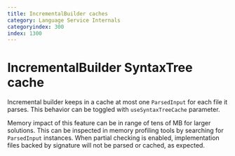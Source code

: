 ```yaml
---
title: IncrementalBuilder caches
category: Language Service Internals
categoryindex: 300
index: 1300
---
```

# IncrementalBuilder SyntaxTree cache

Incremental builder keeps in a cache at most one `ParsedInput` for each file it parses.
This behavior can be toggled with `useSyntaxTreeCache` parameter.

Memory impact of this feature can be in range of tens of MB for larger solutions. This can be inspected in memory profiling tools by searching for `ParsedInput` instances.
When partial checking is enabled, implementation files backed by signature will not be parsed or cached, as expected.
